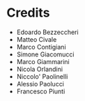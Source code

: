 Credits
=======

* Edoardo Bezzeccheri
* Matteo Civale
* Marco Contigiani
* Simone Giacomucci
* Marco Giammarini
* Nicola Orlandini
* Niccolo' Paolinelli
* Alessio Paolucci
* Francesco Piunti

